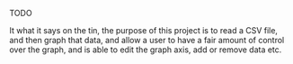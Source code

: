 TODO

It what it says on the tin, the purpose of this project is to read a CSV file, and then graph that data, and allow a user to have a fair amount of control over the graph, and is able to edit the graph axis, add or remove data etc. 
